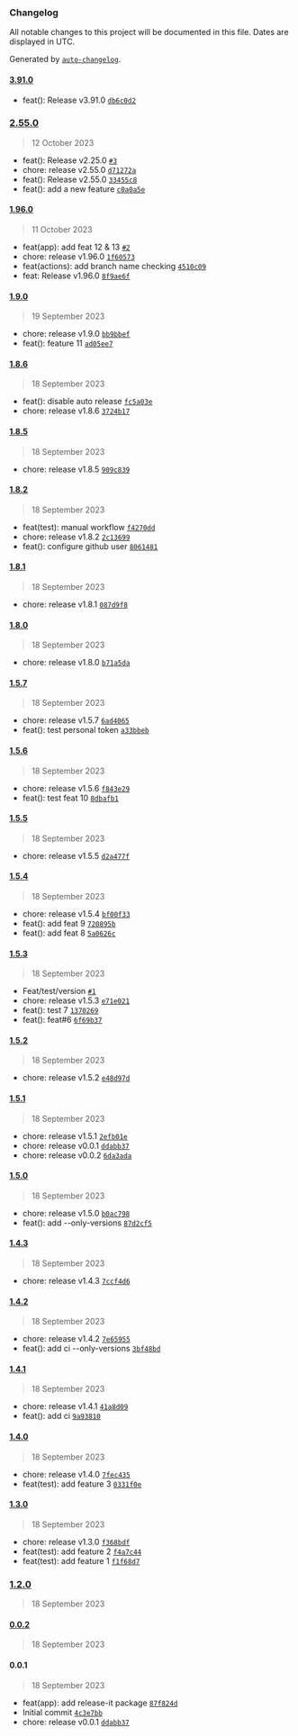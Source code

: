 ### Changelog

All notable changes to this project will be documented in this file. Dates are displayed in UTC.

Generated by [`auto-changelog`](https://github.com/CookPete/auto-changelog).

#### [3.91.0](https://github.com/ahmed-khateeb/versioning/compare/2.55.0...3.91.0)

- feat(): Release v3.91.0 [`db6c0d2`](https://github.com/ahmed-khateeb/versioning/commit/db6c0d296f40d8c861dc6bd85891fe4245b3e336)

### [2.55.0](https://github.com/ahmed-khateeb/versioning/compare/1.96.0...2.55.0)

> 12 October 2023

- feat(): Release v2.25.0 [`#3`](https://github.com/ahmed-khateeb/versioning/pull/3)
- chore: release v2.55.0 [`d71272a`](https://github.com/ahmed-khateeb/versioning/commit/d71272a3a76b183b9e09e5d2d61c21cfc944b19b)
- feat(): Release v2.55.0 [`33455c8`](https://github.com/ahmed-khateeb/versioning/commit/33455c8848b3dc064c818694866666a0143d65b1)
- feat(): add a new feature [`c0a0a5e`](https://github.com/ahmed-khateeb/versioning/commit/c0a0a5e1687b9c448d52fa0c8cac3f659b8be359)

#### [1.96.0](https://github.com/ahmed-khateeb/versioning/compare/1.9.0...1.96.0)

> 11 October 2023

- feat(app): add feat 12 & 13 [`#2`](https://github.com/ahmed-khateeb/versioning/pull/2)
- chore: release v1.96.0 [`1f60573`](https://github.com/ahmed-khateeb/versioning/commit/1f60573f61b64b4c49ef1f030d0538646275641c)
- feat(actions): add branch name checking [`4510c09`](https://github.com/ahmed-khateeb/versioning/commit/4510c099061e46dc7d3147a5c601ef83df473ed9)
- feat: Release v1.96.0 [`8f9ae6f`](https://github.com/ahmed-khateeb/versioning/commit/8f9ae6fd97c52c21afd4b6a27dc6d079851d23c7)

#### [1.9.0](https://github.com/ahmed-khateeb/versioning/compare/1.8.6...1.9.0)

> 19 September 2023

- chore: release v1.9.0 [`bb9bbef`](https://github.com/ahmed-khateeb/versioning/commit/bb9bbefb2953c579cd079215ead1e6368d18b2d3)
- feat(): feature 11 [`ad05ee7`](https://github.com/ahmed-khateeb/versioning/commit/ad05ee71f886fbb97cd0a23ce699bb2a59dc7ced)

#### [1.8.6](https://github.com/ahmed-khateeb/versioning/compare/1.8.5...1.8.6)

> 18 September 2023

- feat(): disable auto release [`fc5a03e`](https://github.com/ahmed-khateeb/versioning/commit/fc5a03e6e3b1d8ca4f4d352bb66fe3acee42dfe3)
- chore: release v1.8.6 [`3724b17`](https://github.com/ahmed-khateeb/versioning/commit/3724b17da591db8fa9615dc2ef8a95d14928ca1e)

#### [1.8.5](https://github.com/ahmed-khateeb/versioning/compare/1.8.2...1.8.5)

> 18 September 2023

- chore: release v1.8.5 [`909c839`](https://github.com/ahmed-khateeb/versioning/commit/909c839ac136628c4e99b2bf7f888e4ecff9c231)

#### [1.8.2](https://github.com/ahmed-khateeb/versioning/compare/1.8.1...1.8.2)

> 18 September 2023

- feat(test): manual workflow [`f4270dd`](https://github.com/ahmed-khateeb/versioning/commit/f4270dd465a81f2c338747eec4f06160e83b6f35)
- chore: release v1.8.2 [`2c13699`](https://github.com/ahmed-khateeb/versioning/commit/2c136999222b23777ebb268c65352f1c21840ce5)
- feat(): configure github user [`8061481`](https://github.com/ahmed-khateeb/versioning/commit/8061481f3ba9f4b766a0d1e252aff103d550c1d6)

#### [1.8.1](https://github.com/ahmed-khateeb/versioning/compare/1.8.0...1.8.1)

> 18 September 2023

- chore: release v1.8.1 [`087d9f8`](https://github.com/ahmed-khateeb/versioning/commit/087d9f867d790960a1fb79c7917855e8acf9bb2c)

#### [1.8.0](https://github.com/ahmed-khateeb/versioning/compare/1.5.7...1.8.0)

> 18 September 2023

- chore: release v1.8.0 [`b71a5da`](https://github.com/ahmed-khateeb/versioning/commit/b71a5da3d0c5c2e2d411a8c33190fa554556c401)

#### [1.5.7](https://github.com/ahmed-khateeb/versioning/compare/1.5.6...1.5.7)

> 18 September 2023

- chore: release v1.5.7 [`6ad4065`](https://github.com/ahmed-khateeb/versioning/commit/6ad40655b3fecc0dd9a8b95ffe81d6396d48b6d0)
- feat(): test personal token [`a33bbeb`](https://github.com/ahmed-khateeb/versioning/commit/a33bbebbe0c015a1b8753dec34ad0c40979d40f3)

#### [1.5.6](https://github.com/ahmed-khateeb/versioning/compare/1.5.5...1.5.6)

> 18 September 2023

- chore: release v1.5.6 [`f843e29`](https://github.com/ahmed-khateeb/versioning/commit/f843e29a48cdbaf06b33fef079f653c25629e057)
- feat(): test feat 10 [`8dbafb1`](https://github.com/ahmed-khateeb/versioning/commit/8dbafb1c7156d1c918bc9a72faa6ca54329ae654)

#### [1.5.5](https://github.com/ahmed-khateeb/versioning/compare/1.5.4...1.5.5)

> 18 September 2023

- chore: release v1.5.5 [`d2a477f`](https://github.com/ahmed-khateeb/versioning/commit/d2a477fcf5ec3eadf4615c752d71c30731ad890b)

#### [1.5.4](https://github.com/ahmed-khateeb/versioning/compare/1.5.3...1.5.4)

> 18 September 2023

- chore: release v1.5.4 [`bf00f33`](https://github.com/ahmed-khateeb/versioning/commit/bf00f335f7e4071ffa932a7075dfbe372cae1c59)
- feat(): add feat 9 [`720895b`](https://github.com/ahmed-khateeb/versioning/commit/720895bd28befd2ae8721295010afe03ac135861)
- feat(): add feat 8 [`5a0626c`](https://github.com/ahmed-khateeb/versioning/commit/5a0626c733bc7a1d2331ccdacf1521cb992f6013)

#### [1.5.3](https://github.com/ahmed-khateeb/versioning/compare/1.5.2...1.5.3)

> 18 September 2023

- Feat/test/version [`#1`](https://github.com/ahmed-khateeb/versioning/pull/1)
- chore: release v1.5.3 [`e71e021`](https://github.com/ahmed-khateeb/versioning/commit/e71e021c9b1b7f0ee79bbc049ce8bdbbdd8e83e2)
- feat(): test 7 [`1370269`](https://github.com/ahmed-khateeb/versioning/commit/13702698ccbc8e7cb6199143a32921f6a7c7655e)
- feat(): feat#6 [`6f69b37`](https://github.com/ahmed-khateeb/versioning/commit/6f69b37e596b882c15338b26f8f427e33db04f87)

#### [1.5.2](https://github.com/ahmed-khateeb/versioning/compare/1.5.1...1.5.2)

> 18 September 2023

- chore: release v1.5.2 [`e48d97d`](https://github.com/ahmed-khateeb/versioning/commit/e48d97d00ae1e93bd4cbcb888e60c34657be91a8)

#### [1.5.1](https://github.com/ahmed-khateeb/versioning/compare/1.5.0...1.5.1)

> 18 September 2023

- chore: release v1.5.1 [`2efb01e`](https://github.com/ahmed-khateeb/versioning/commit/2efb01edb898a0219c7a1fd33b406bd00b31b561)
- chore: release v0.0.1 [`ddabb37`](https://github.com/ahmed-khateeb/versioning/commit/ddabb37980bb1c05691002607ab913125ec4a5ca)
- chore: release v0.0.2 [`6da3ada`](https://github.com/ahmed-khateeb/versioning/commit/6da3ada6557db6efb86c5d1304ea7d7e3ba91576)

#### [1.5.0](https://github.com/ahmed-khateeb/versioning/compare/1.4.3...1.5.0)

> 18 September 2023

- chore: release v1.5.0 [`b0ac798`](https://github.com/ahmed-khateeb/versioning/commit/b0ac798b1c2205810fe3b6cc8605fb0933c720c8)
- feat(): add --only-versions [`87d2cf5`](https://github.com/ahmed-khateeb/versioning/commit/87d2cf5ed9500cae1eef33aa1fd209519e23cba4)

#### [1.4.3](https://github.com/ahmed-khateeb/versioning/compare/1.4.2...1.4.3)

> 18 September 2023

- chore: release v1.4.3 [`7ccf4d6`](https://github.com/ahmed-khateeb/versioning/commit/7ccf4d60165e29fd6e99af2f669c5f90ac1d9060)

#### [1.4.2](https://github.com/ahmed-khateeb/versioning/compare/1.4.1...1.4.2)

> 18 September 2023

- chore: release v1.4.2 [`7e65955`](https://github.com/ahmed-khateeb/versioning/commit/7e65955f3ac635ec9a2241069b81dfe8861c05b8)
- feat(): add ci --only-versions [`3bf48bd`](https://github.com/ahmed-khateeb/versioning/commit/3bf48bd143c832305a15fb5147c938c367ebb057)

#### [1.4.1](https://github.com/ahmed-khateeb/versioning/compare/1.4.0...1.4.1)

> 18 September 2023

- chore: release v1.4.1 [`41a8d09`](https://github.com/ahmed-khateeb/versioning/commit/41a8d09078b7d2586a60f5f34d8c1d32fbdfc22e)
- feat(): add ci [`9a93810`](https://github.com/ahmed-khateeb/versioning/commit/9a93810487e553aa1634c92b98737e5b9bab42ac)

#### [1.4.0](https://github.com/ahmed-khateeb/versioning/compare/1.3.0...1.4.0)

> 18 September 2023

- chore: release v1.4.0 [`7fec435`](https://github.com/ahmed-khateeb/versioning/commit/7fec4353a7c6fcf76e9e033b6a25a40eac0b7e33)
- feat(test): add feature 3 [`0331f0e`](https://github.com/ahmed-khateeb/versioning/commit/0331f0e8e3639403a58fec95e578bcb6c8a38dea)

#### [1.3.0](https://github.com/ahmed-khateeb/versioning/compare/1.2.0...1.3.0)

> 18 September 2023

- chore: release v1.3.0 [`f368bdf`](https://github.com/ahmed-khateeb/versioning/commit/f368bdf621de12042d6c3e47b7332265497e8143)
- feat(test): add feature 2 [`f4a7c44`](https://github.com/ahmed-khateeb/versioning/commit/f4a7c44ed21fb471430fd13e7259fa7f63774280)
- feat(test): add feature 1 [`f1f68d7`](https://github.com/ahmed-khateeb/versioning/commit/f1f68d77717684acd12f585ff2cfd6bc91c265a3)

### [1.2.0](https://github.com/ahmed-khateeb/versioning/compare/0.0.2...1.2.0)

> 18 September 2023

#### [0.0.2](https://github.com/ahmed-khateeb/versioning/compare/0.0.1...0.0.2)

> 18 September 2023

#### 0.0.1

> 18 September 2023

- feat(app): add release-it package [`87f824d`](https://github.com/ahmed-khateeb/versioning/commit/87f824d9ef07dcbd0ef900a012253bbb85e27dfb)
- Initial commit [`4c3e7bb`](https://github.com/ahmed-khateeb/versioning/commit/4c3e7bbfe02847ca6ee762e99603175fcaf5ed84)
- chore: release v0.0.1 [`ddabb37`](https://github.com/ahmed-khateeb/versioning/commit/ddabb37980bb1c05691002607ab913125ec4a5ca)
